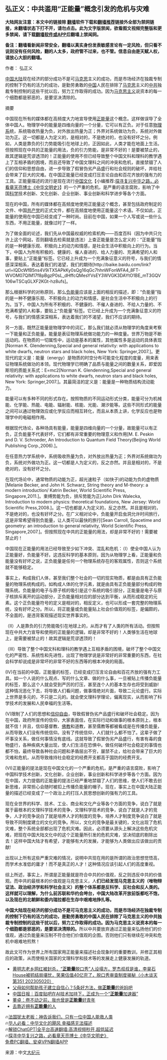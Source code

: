 <!-- 面包屑导航 --> <h2>弘正义：中共滥用“正能量”概念引发的危机与灾难</h2> <p class="notice"><b>大陆网友注意：本文中的链接除 <a href="https://github.com/bannedbook/fanqiang" >翻墙</a>软件下载和<a href="https://github.com/killgcd/justmysocks/blob/master/README.md">翻墙推荐</a>链接外全部为禁网链接，未翻墙状态下打不开，请勿点击。此为文字版禁闻，欲看图文视频完整版和更多禁闻，请下载<a href="https://github.com/bannedbook/fanqiang">翻墙软件或APP</a>后翻墙上禁闻网。</p><p>备注：翻墙看新闻非常安全，翻墙以真实身份发表敏感言论有一定风险，但只看不说则没有任何风险，翻的人太多，政府管不过来，也不管。信息自由是天赋人权，请放心大胆的翻墙。</b></p>  <div class="entry"> <p>作者： 弘正义</p> <p id="summary"><span class='wp_keywordlink_affiliate'><a href="https://www.bannedbook.org/" title="中国" target="_blank">中国</a></span><span class='wp_keywordlink_affiliate'><a href="https://www.bannedbook.org/" title="大陆" target="_blank">大陆</a></span>现在经济的部分成功不是可<span class='wp_keywordlink'><a href="https://www.bannedbook.org/forum2/topic105.html" title="《马克思的成魔之路》" target="_blank">马克思</a></span>主义的成功，而是市场经济在独裁专制的控制下仍有的活力的成功，是勤劳勇敢的<a href="https://www.bannedbook.org/bnews/tag/%E4%B8%AD%E5%9B%BD/" class="st_tag internal_tag" rel="tag" title="标签 中国 下的日志">中国</a>人民在排除了<a href="https://www.bannedbook.org/bnews/tag/%e9%a9%ac%e5%85%8b%e6%80%9d/" class="st_tag internal_tag" rel="tag" title="标签 马克思 下的日志">马克思</a>主义的<a href="https://www.bannedbook.org/bnews/tag/%e4%b8%ad%e5%85%b1/" class="st_tag internal_tag" rel="tag" title="标签 中共 下的日志">中共</a>独裁专制控制的这些干扰以后，努力工作取得的成功。因为<a href="https://www.bannedbook.org/bnews/tag/%e9%a9%ac%e5%85%8b%e6%80%9d%e4%b8%bb%e4%b9%89/" class="st_tag internal_tag" rel="tag" title="标签 马克思主义 下的日志">马克思主义</a>说资本的每一个细胞都是邪恶的，是要坚决清除的。</p> <p>摘要</p> <p>中国现在所有的媒体都在高频度大力地宣导使用<a href="https://www.bannedbook.org/bnews/tag/%e6%ad%a3%e8%83%bd%e9%87%8f/" class="st_tag internal_tag" rel="tag" title="标签 正能量 下的日志">正能量</a>这个概念。这样做误导了全体中国人。物理学中的能量是四维向量的一个分量，它可以有正负。对于任意<a href="https://www.bannedbook.org/bnews/tag/%E7%89%A9%E7%90%86%E7%B3%BB/" class="st_tag internal_tag" rel="tag" title="标签 物理系 下的日志">物理系</a>统，系统吸收热量为负，对外放出热量为正；外界对系统做功为负，系统对外做功为正。这一切都是人为定义的，是相对的，不是绝对的，也没有好坏之分。例如，人类是靠负的引力势能吸引在地球上的，正因如此，人类才能在地面上生活。但按照现在中共的正能量的用法，负的引力势能，是非常不好的！是要被禁止的，故其逻辑是荒谬透顶的！正能量的使用不但已经导致整个中国文科和理科的教学遇上了互相矛盾的困境，而且还导致了中国文理科之间的冲突和危机，直接禁锢了人们的信仰和思想自由，进一步导致了假冒伪劣产品盛行和社会规则的破坏，并给社会带来了巨大的灾难。在中国正能量已经变成打压言论自由和百花齐放的强有力的工具。正能量描述的流行是现在流行<span class='wp_keywordlink'><a href="https://www.bannedbook.org/forum24/" title="国学传统文化" target="_blank">中国文化</a></span>【小编推荐:<a href='https://www.bannedbook.org/bnews/comments/20220808/1768773.html' target='_blank'>探寻复兴中华之路，必看章天亮博士《中华文明史》</a>】的一个严重的危机，是严重的语言腐败，影响了中国<span class='wp_keywordlink'><a href="https://www.bannedbook.org/forum11/topic309.html" title="禁片：“科学”的棍子" target="_blank">科学</a></span>技术创新、文化创新、企业创新、事业创新和科学进步等各个方面。</p> <p>现在的中国，所有的媒体都在高频度地使用正能量这个概念，甚至包括政府制定的文件、中国<a href="https://www.bannedbook.org/bnews/tag/%e5%85%b1%e4%ba%a7%e5%85%9a/" class="st_tag internal_tag" rel="tag" title="标签 共产党 下的日志">共产党</a>的正式文件，都在高频度地使用正能量这个术语。不仅如此，正能量的使用在中国已经变成了一种时尚。目前在中国，如果一个人写或说一些什么东西，不用正能量，就像过时了一样。</p> <p>为了做全面的论述，我们先从中国最权威的检索机构——百度百科（因为中共只允许上这个网站，否则翻墙去检索就是违法）上查正能量是怎么定义的：“正能量”指的是一种健康乐观、积极向上的动力和情感，是社会生活中积极向上的行为。当下，中国人为所有积极的、健康的、催人奋进的、给人力量的、充满希望的人和事，要贴上“正能量”标签。它已经上升成为一个充满象征意义的符号，与我们的情感深深相系，表达着我们的渴望，我们的期待[http://baike.baidu.com/link?url=IQDcWfB5ns4V9iTX5APkKy0sQg16qGc7hhnWFonWFA4_8FT-WVOM07QlM17f8pBgzP0sL_dHffcQMesYVsEY3WVGK3DAYtO1BE_mT3GQV106wTSCqGLXF2KGt-hz8ufs]。</p> <p>那么根据科学的对称原则，那么<a href="https://www.bannedbook.org/bnews/tag/%E8%B4%9F%E8%83%BD%E9%87%8F/" class="st_tag internal_tag" rel="tag" title="标签 负能量 下的日志">负能量</a>应该是上面的相反的描述，即：“负能量”指的是一种不健康乐观、不积极向上的动力和情感，是社会生活中不积极向上的行为。当下，中国人为所有不积极的、不健康的、不催人奋进的、不给人力量的、不充满希望的人和事，要贴上“负能量”标签。它已经上升成为一个充满象征意义的符号，与我们的情感深深相系，表达着我们的不渴望，我们不应该的期待。</p> <p>另一方面，既然正能量是物理学中的词汇，那么我们就必须从物理学的角度来考察一下能量和正负能量。能量是表征物理系统做功能力的一种度量。世界万物是不断运动的。在物质的一切属性中，运动是基本的属性，其他属性多是运动的具体表现[Norman K. Glendenning,Special and general relativity: with applications to white dwarfs, neutron stars and black holes, New York: Springer,2007.]。更现代的定义是：能量（energy）是物质的时空分布可能变化程度的度量，用来表征物理系统做功的本领。现代物理学已明确了品质与能量之间的数量关系，即爱因斯坦的质能关系式：E=mc2[Norman K. Glendenning,Special and general relativity: with applications to white dwarfs, neutron stars and black holes, New York: Springer,2007.]。其最简洁的定义是：能量是一种物质结构流动能力。</p> <p>能量可以有多种不同的形式存在。按照物质的不同运动形式分类，能量可分为机械能、化学能、热能、电能、辐射能、核能、光能、潮汐能等。这些不同形式的能量之间可以通过物理效应或化学反应而相互转化，而且从本质上讲，化学反应也是物理学中的电磁相作用。</p> <p>根据现代场论，各种场具有能量，能量是四维向量的一个分量，故能量可以有正负，正负能量不代表好坏，它们都有非常重要的物理意义和作用[M. E. Peskin and D. V. Schroeder, An Introduction to Quantum Field Theory(Beijing World Publishing Corp.,2006).]。</p> <p>在任意热力学系统中，系统吸收热量为负，对外放出热量为正；外界对系统做功为负，系统对外做功为正。这一切都是人为定义的，反之亦然。并且是相对的，不是绝对的，没有好坏之分。</p> <p>在现代场论中，通常物质的动能为正，超光速粒子（如快子)的动能为负的虚物质[Melanie Becker, and John H. Schwarz, String theory and M-theory: a modern introduction/ Katrin Becker, World Scientific Press, Singapore,2011.]。束缚势能为负，排斥势能为正[John Dirk Walecka, Introduction to modern physics: theoretical foundations, New Jersey: World Scientific Press,2008.]。这一切也都是人为定义的，反之亦然。并且是相对的，不是绝对的，也没有好坏之分。在广义相对论中，负能量开启虫洞允许时间旅行，这是非常希望得到负能量，让人类可以最快的旅行[Sean Carroll, Spacetime and geometry: an introduction to general relativity, World Scientific Press, Singapore,2007.]。但按照现在中共的正能量的用法，却是非常不好的！需要被禁止的！</p>  <p>中国现在正能量的用法已经导致至少如下冲突、混乱和危机：（I）使全中国人认为正能量好，负能量不好。这违反科学的基本原则，因为从物理学上看，正能量和负能量没有好坏之说，正负能量是任何一个物理系统存在的客观属性，否则这个系统就不能够稳定。</p> <p>事实上，构成我们人体，甚至我们整个社会的一切的现实物质，都是由具有正负能量的物理系统构成的。如构成人体的化学元素，就是由具有正负能量部分构成的物理系统。负能量的电子与原子核的吸引是这个系统的吸引部分，正能量是电子与原子核排斥离开的运动部分，正负能量相对应的部分达到平衡，从而形成稳定的元素。这个正负能量符号的定义是相对的，相反定义，也可以形成一套完整的物理系统，没有好坏之分。所以，将正能量或负能量贴上社会价值观的标签，是偏颇的，不全面的，是违背客观描述现实世界事实的。</p> <p>（II）人是靠负的引力势能吸引在地球上的，从而才有了人类的所有活动。但按照现在中共大力宣导和使用的正能量的逻辑，却是非常不好的！人类够生活在地球上，是需要被禁止的！故其逻辑是荒谬透顶的！</p> <p>（III）导致了整个中国文科和理科的教学遇上互相矛盾的困境，破坏了整个中国文化的严密性、系统性和先进性，出现了物理学说是非常好的非常重要的东西，在社会科学却说成是非常坏的非常不好的东西等的根本冲突的局面。</p> <p>(IV)在当前的中国，正能量的标签，已经变成打压言论自由和百花齐放的强有力工具。如一个人说的什么观点、写的什么文章、做的什么事，一旦被贴上传播负能量的标签，那么这个人就会受到严厉的打压，甚至连个人的基本生存也将受到威胁!这种情况恶化下去，将导致人们看问题，做事情绝对片面，导致二元论盛行。实际上世界是多元的，不只是二元的。就会使文理科学理论，偏离现实，从而影响了科学技术的发展和人民幸福的生活等。</p> <p>(V)限制了人们的思想和<span class='wp_keywordlink'><a href="https://www.bannedbook.org/forum11/topic307.html" title="禁片：在中国宗教信仰自由吗？" target="_blank">信仰自由</a></span>，导致假冒伪劣产品盛行和破坏社会稳定。因为在中国，政府所宣传的信仰，大家表面信，在实际行动和做事的根本原则上，根本就不信！并且，信仰基督教、<span class='wp_keywordlink'><a href="https://www.qi-gong.me/buddhism/" title="佛教" target="_blank">佛教</a></span>和道教，甚至儒教等都被看成是在传播负能量，从而导致人们没有传统信仰。没有了传统信仰，人们就什么都不怕了。这辈子做了坏事没关系，做任何事情没有底线。这就导致了假冒伪劣产品盛行，有害有毒的食物盛行，各种疾病大量出现，使人们生活在恐惧中。做任何破坏社会稳定的事情也都不怕，最终导致各种社会问题和矛盾层出不穷，屡禁不止，给社会带来了巨大的灾难和危机，从而导致维持社会稳定的经费开支都高于国防的经费开支。</p>  <p>(VI)正能量的提法是现在中国文化的一个严重的危机，是严重的语言腐败，影响了中国科学技术创新，文化创新，企业创新，事业创新和科学进步等各个方面。因为在中国，大力提倡的正能量的提法已经严重地禁锢了人们的思维，使人们不敢去创新思维，非常担心会随时被扣上传播负能量的帽子。现在，事实上在中国大陆正能量的描述已经变成了一个政治上的打压人民思想创新的强有力的工具。</p> <p>现在全世界的科学、技术、工业、商业和文化产业等各个方面的竞争，说白了就是属于最根本的文理科学技术的竞争，文理科学技术的竞争，说白了就是人才的竞争，人才的竞争说白了就是培养人才的制度的竞争，培养人才制度竞争说白了就是导致不同制度建立的文化的竞争。所以，文化的竞争是最关键的，文化出现了危机灾难，整个系统全部都出现了危机灾难。因此，必须要从源头上解决这些危机灾难，把现在中国大陆文化中的这个正能量所引发的危机灾难，坚决彻底的剔除出去！这样中国大陆才有希望，才能够有大的发展，才能够为人类做出应该做出的贡献!</p> <p>出现以上所有这些严重灾难的情况，说明中共现在用的是所谓的政治思想觉悟高，而学术水准低的庸才！而不是真正的人才！这种情况应该引起人们的高度重视。</p> <p>综上所述，事实上，所谓是正能量就是符合中共的价值观，反之则违反中共的价值观。而中共的最根本的价值观是马克思主义，人<strong>们已经发现马克思主义的（唯物辩证法、政治经济学和科学社会主义）的整个体系都是反科学、反社会和反人类的。这样就可以理解，为什么前苏联和华约会垮台，中国大陆改革开放前饭都吃不饱，以及现在的北朝鲜和委内瑞拉都在生存中艰难地挣扎等。</strong></p> <p><strong>中国大陆现在经济的部分成功不是可马克思主义的成功，而是市场经济在独裁专制的控制下仍有的活力的成功，是勤劳勇敢的中国人民在排除了马克思主义的中共独裁专制控制的这些干扰以后，努力工作取得的成功。因为马克思主义说资本的每一个细胞都是邪恶的，是要坚决清除的。</strong>所以中共要放弃通过正能量来弘扬他们的价值观，通过负能量来压制不符合他们价值观的企图。否则他们只有继续在冲突和危机中艰难地煎熬！</p> <p>故此文可作为世界上所有国家用正能量来描述社会现象时的重要教训，并修正其相应的政策，从而使相关国家的文理科学和技术等的发展走上健康发展的轨道。</p>  <!--<div id="taboola-mid-1"></div>--><ul class='op-related-articles' title='相关阅读'> <li><a href='https://www.bannedbook.org/bnews/sohnews/20230520/1886600.html' target='_blank'>黄明志老乡网红被封杀，“<b>正能量</b>脱口秀”人设塌方，罗杰叔叔是谁，李昊石House被抓结局堪忧，笑果估值40亿完了，脱口秀审查制度揭秘（小木谈天第351 202305020）</a></li> <li><a href='https://www.bannedbook.org/bnews/lifebaike/20230515/1884277.html' target='_blank'>父母如何帮助孩子建立自信心？5条好方法，做<b>正能量</b>的爸妈吧</a></li> <li><a href='https://www.bannedbook.org/bnews/baitai/20230426/1876796.html' target='_blank'>中国日报｜百度贴吧在AI技术加持下，正成为一个“<b>正能量</b>加速器”</a></li> <li><a href='https://www.bannedbook.org/bnews/lifebaike/20230424/1875842.html' target='_blank'>董卓：卷不动之前，我也曾是<b>正能量</b>好青年</a></li> <li><a href='https://www.bannedbook.org/bnews/funmedia/20230420/1874119.html' target='_blank'>去靠近拥有<b>正能量</b>的人</a></li> </ul> <p class="texttj"> 🔥<a href="https://www.bannedbook.org/bnews/ssgc/20230219/1850782.html" target="_blank">法国犹太老板：神告诉我们，只有一位中国人能救人类</a><br/> 🔥<a href="https://www.bannedbook.org/bnews/comments/20220220/1694796.html" target="_blank">华人必看：中华文化的飓风 幸福感无法描述</a><br/> 🔥<a href="https://github.com/bannedbook/fanqiang/wiki/V2ray%E6%9C%BA%E5%9C%BA" target="_blank">解锁ChatGPT|全平台高速翻墙:高清视频秒开,超低延迟</a><br/> 🔥<a href="https://www.bannedbook.org/bnews/comments/20220808/1768773.html" target="_blank">探寻中华复兴之路，必看章天亮博士《中华文明史》</a><br/> <a href="https://github.com/bannedbook/fanqiang/wiki/%E7%A6%81%E9%97%BB%E7%BD%91%E5%AE%89%E5%8D%93%E7%BF%BB%E5%A2%99%E6%96%B0%E9%97%BBAPP" target="_blank">免费PC翻墙、安卓VPN翻墙APP</a><br/> </p><p class="src-info">来源：中文<span class='wp_keywordlink_affiliate'><a href="http://www.epochtimes.com/" title="大纪元" target="_blank">大纪元</a></span> </p><a name='sharetosocial'></a> <div style="margin-bottom:5px;padding-bottom:5px;clear:both"> <div id="archive-pix-1" class="banner-ads"> <!-- AuctionX Display platform tag START --> <div id="27602x728x90x621x_ADSLOT1" clicktrack="%%CLICK_URL_ESC%%"></div>  <!-- AuctionX Display platform tag END --> </div> <div id="archive-pix-2" class="banner-ads"> <!-- AuctionX Display platform tag START --> <div id="27556x300x250x621x_ADSLOT1" clicktrack="%%CLICK_URL_ESC%%" style="margin:0 auto;text-align:center"></div>  <!-- AuctionX Display platform tag END --> </div> </div>  <div id="archive-pix-1" class="banner-ads"> <!-- AuctionX Display platform tag START --> <div id="27603x728x90x621x_ADSLOT1" clicktrack="%%CLICK_URL_ESC%%"></div>  <!-- AuctionX Display platform tag END --> </div> </div><!--END ENTRY--> 